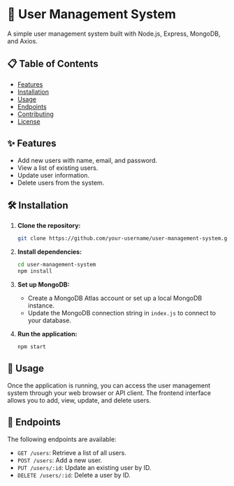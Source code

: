# 🚀 User Management System

A simple user management system built with Node.js, Express, MongoDB, and Axios.

## 📋 Table of Contents

- [Features](#features)
- [Installation](#installation)
- [Usage](#usage)
- [Endpoints](#endpoints)
- [Contributing](#contributing)
- [License](#license)

## ✨ Features

- Add new users with name, email, and password.
- View a list of existing users.
- Update user information.
- Delete users from the system.

## 🛠️ Installation

1. **Clone the repository:**

   ```bash
   git clone https://github.com/your-username/user-management-system.git
   ```

2. **Install dependencies:**

   ```bash
   cd user-management-system
   npm install
   ```

3. **Set up MongoDB:**

   - Create a MongoDB Atlas account or set up a local MongoDB instance.
   - Update the MongoDB connection string in `index.js` to connect to your database.

4. **Run the application:**

   ```bash
   npm start
   ```

## 📝 Usage

Once the application is running, you can access the user management system through your web browser or API client. The frontend interface allows you to add, view, update, and delete users.

## 🔗 Endpoints

The following endpoints are available:

- `GET /users`: Retrieve a list of all users.
- `POST /users`: Add a new user.
- `PUT /users/:id`: Update an existing user by ID.
- `DELETE /users/:id`: Delete a user by ID.